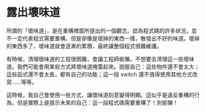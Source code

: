 # 露出壞味道

所謂的「壞味道」，是在重構裡面所提出的一個觀念。認為程式碼的許多狀況，並不一定代表程式需要重構，但是卻像是壞掉的東西一樣，散發出不好的味道。壞掉的東西多了，壞味道就會逐漸的累積，最終讓整個程式很難維護。

有時候，清理壞味道的工程很困難，會讓工程師偷懶，不想要去清理這一些壞味道。我們可能會用某些方式將壞味道掩蓋起來。說服自己：這些物件還不會太大；這些函式還不會太長，都有自己的功能；這一段 switch 還不值得使用其他方式改寫……等等。

這時候，我自己會使用一些方式，讓壞味道刻意變得明顯。這似乎是違反重構的行為，但是實際上是提示未來的自己：這一段程式碼需要重構了！別偷懶！



## 



